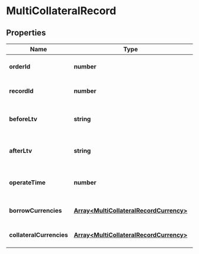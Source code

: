 # MultiCollateralRecord

## Properties

Name | Type | Description | Notes
------------ | ------------- | ------------- | -------------
**orderId** | **number** | Order ID. | [optional] [default to undefined]
**recordId** | **number** | Collateral record ID. | [optional] [default to undefined]
**beforeLtv** | **string** | The collateral ratio before adjustment. | [optional] [default to undefined]
**afterLtv** | **string** | The collateral ratio before adjustment. | [optional] [default to undefined]
**operateTime** | **number** | Operation time, timestamp in seconds. | [optional] [default to undefined]
**borrowCurrencies** | [**Array&lt;MultiCollateralRecordCurrency&gt;**](MultiCollateralRecordCurrency.md) | Borrowing Currency List. | [optional] [default to undefined]
**collateralCurrencies** | [**Array&lt;MultiCollateralRecordCurrency&gt;**](MultiCollateralRecordCurrency.md) | Collateral Currency List. | [optional] [default to undefined]

